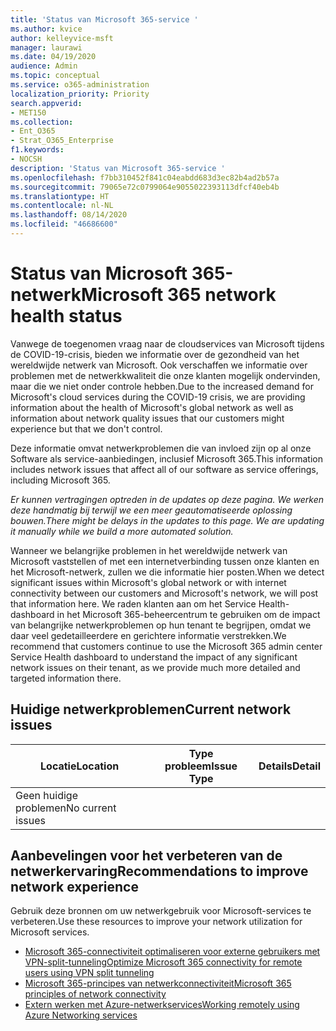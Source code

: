 ```yaml
---
title: 'Status van Microsoft 365-service '
ms.author: kvice
author: kelleyvice-msft
manager: laurawi
ms.date: 04/19/2020
audience: Admin
ms.topic: conceptual
ms.service: o365-administration
localization_priority: Priority
search.appverid:
- MET150
ms.collection:
- Ent_O365
- Strat_O365_Enterprise
f1.keywords:
- NOCSH
description: 'Status van Microsoft 365-service '
ms.openlocfilehash: f7bb310452f841c04eabdd683d3ec82b4ad2b57a
ms.sourcegitcommit: 79065e72c0799064e9055022393113dfcf40eb4b
ms.translationtype: HT
ms.contentlocale: nl-NL
ms.lasthandoff: 08/14/2020
ms.locfileid: "46686600"
---
```

# <a name="microsoft-365-network-health-status"></a><span data-ttu-id="a517a-103">Status van Microsoft 365-netwerk</span><span class="sxs-lookup"><span data-stu-id="a517a-103">Microsoft 365 network health status</span></span>

<span data-ttu-id="a517a-104">Vanwege de toegenomen vraag naar de cloudservices van Microsoft tijdens de COVID-19-crisis, bieden we informatie over de gezondheid van het wereldwijde netwerk van Microsoft. Ook verschaffen we informatie over problemen met de netwerkkwaliteit die onze klanten mogelijk ondervinden, maar die we niet onder controle hebben.</span><span class="sxs-lookup"><span data-stu-id="a517a-104">Due to the increased demand for Microsoft's cloud services during the COVID-19 crisis, we are providing information about the health of Microsoft's global network as well as information about network quality issues that our customers might experience but that we don't control.</span></span>

<span data-ttu-id="a517a-105">Deze informatie omvat netwerkproblemen die van invloed zijn op al onze Software als service-aanbiedingen, inclusief Microsoft 365.</span><span class="sxs-lookup"><span data-stu-id="a517a-105">This information includes network issues that affect all of our software as service offerings, including Microsoft 365.</span></span>

<span data-ttu-id="a517a-106">_Er kunnen vertragingen optreden in de updates op deze pagina. We werken deze handmatig bij terwijl we een meer geautomatiseerde oplossing bouwen._</span><span class="sxs-lookup"><span data-stu-id="a517a-106">_There might be delays in the updates to this page. We are updating it manually while we build a more automated solution._</span></span>

<span data-ttu-id="a517a-107">Wanneer we belangrijke problemen in het wereldwijde netwerk van Microsoft vaststellen of met een internetverbinding tussen onze klanten en het Microsoft-netwerk, zullen we die informatie hier posten.</span><span class="sxs-lookup"><span data-stu-id="a517a-107">When we detect significant issues within Microsoft's global network or with internet connectivity between our customers and Microsoft's network, we will post that information here.</span></span> <span data-ttu-id="a517a-108">We raden klanten aan om het Service Health-dashboard in het Microsoft 365-beheercentrum te gebruiken om de impact van belangrijke netwerkproblemen op hun tenant te begrijpen, omdat we daar veel gedetailleerdere en gerichtere informatie verstrekken.</span><span class="sxs-lookup"><span data-stu-id="a517a-108">We recommend that customers continue to use the Microsoft 365 admin center Service Health dashboard to understand the impact of any significant network issues on their tenant, as we provide much more detailed and targeted information there.</span></span>

## <a name="current-network-issues"></a><span data-ttu-id="a517a-109">Huidige netwerkproblemen</span><span class="sxs-lookup"><span data-stu-id="a517a-109">Current network issues</span></span>

| <span data-ttu-id="a517a-110">Locatie</span><span class="sxs-lookup"><span data-stu-id="a517a-110">Location</span></span> | <span data-ttu-id="a517a-111">Type probleem</span><span class="sxs-lookup"><span data-stu-id="a517a-111">Issue Type</span></span> | <span data-ttu-id="a517a-112">Details</span><span class="sxs-lookup"><span data-stu-id="a517a-112">Detail</span></span> |
| --- | --- | --- |
| <span data-ttu-id="a517a-113">Geen huidige problemen</span><span class="sxs-lookup"><span data-stu-id="a517a-113">No current issues</span></span> | | |

## <a name="recommendations-to-improve-network-experience"></a><span data-ttu-id="a517a-114">Aanbevelingen voor het verbeteren van de netwerkervaring</span><span class="sxs-lookup"><span data-stu-id="a517a-114">Recommendations to improve network experience</span></span>

<span data-ttu-id="a517a-115">Gebruik deze bronnen om uw netwerkgebruik voor Microsoft-services te verbeteren.</span><span class="sxs-lookup"><span data-stu-id="a517a-115">Use these resources to improve your network utilization for Microsoft services.</span></span>

- [<span data-ttu-id="a517a-116">Microsoft 365-connectiviteit optimaliseren voor externe gebruikers met VPN-split-tunneling</span><span class="sxs-lookup"><span data-stu-id="a517a-116">Optimize Microsoft 365 connectivity for remote users using VPN split tunneling</span></span>](microsoft-365-vpn-split-tunnel.md)
- [<span data-ttu-id="a517a-117">Microsoft 365-principes van netwerkconnectiviteit</span><span class="sxs-lookup"><span data-stu-id="a517a-117">Microsoft 365 principles of network connectivity</span></span>](https://aka.ms/pnc)
- [<span data-ttu-id="a517a-118">Extern werken met Azure-netwerkservices</span><span class="sxs-lookup"><span data-stu-id="a517a-118">Working remotely using Azure Networking services</span></span>](https://docs.microsoft.com/azure/networking/working-remotely-support)
